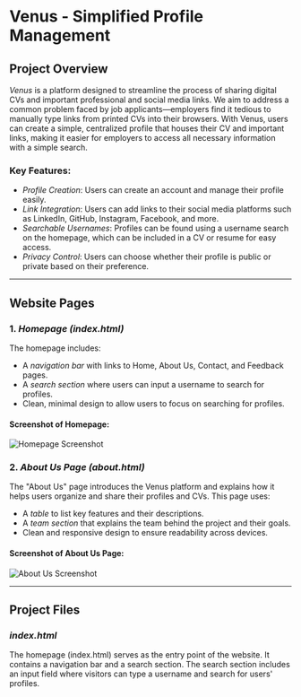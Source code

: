 # Venus - Simplified Profile Management

## Project Overview
*Venus* is a platform designed to streamline the process of sharing digital CVs and important professional and social media links. We aim to address a common problem faced by job applicants—employers find it tedious to manually type links from printed CVs into their browsers. With Venus, users can create a simple, centralized profile that houses their CV and important links, making it easier for employers to access all necessary information with a simple search.

### Key Features:
- *Profile Creation*: Users can create an account and manage their profile easily.
- *Link Integration*: Users can add links to their social media platforms such as LinkedIn, GitHub, Instagram, Facebook, and more.
- *Searchable Usernames*: Profiles can be found using a username search on the homepage, which can be included in a CV or resume for easy access.
- *Privacy Control*: Users can choose whether their profile is public or private based on their preference.

---

## Website Pages

### 1. *Homepage (index.html)*
The homepage includes:
- A *navigation bar* with links to Home, About Us, Contact, and Feedback pages.
- A *search section* where users can input a username to search for profiles.
- Clean, minimal design to allow users to focus on searching for profiles.

#### Screenshot of Homepage:
![Homepage Screenshot](path/to/homepage-screenshot.png)

### 2. *About Us Page (about.html)*
The "About Us" page introduces the Venus platform and explains how it helps users organize and share their profiles and CVs. This page uses:
- A *table* to list key features and their descriptions.
- A *team section* that explains the team behind the project and their goals.
- Clean and responsive design to ensure readability across devices.

#### Screenshot of About Us Page:
![About Us Screenshot](path/to/about-us-screenshot.png)

---

## Project Files

### *index.html*
The homepage (index.html) serves as the entry point of the website. It contains a navigation bar and a search section. The search section includes an input field where visitors can type a username and search for users' profiles.
